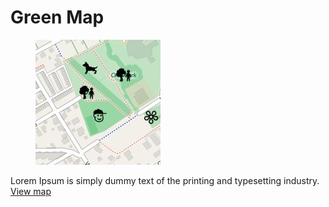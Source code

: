 # Green Map #

<figure><img src="/images/map-green.png"></figure>

Lorem Ipsum is simply dummy text of the printing and typesetting industry.  
[View map](http://transformap.co/greenmap.html#14/47.0700/15.4300)